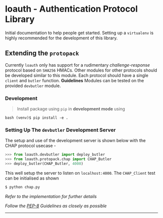 # loauth - Authentication Protocol Library
Initial documentation to help people get started. Setting up a `virtualenv` is highly recommended for the development of this library.

## Extending the `protopack` 
Currently `loauth` only has support for a rudimentary *challenge-response* protocol based on `SHA256` HMACs. Other modules for other protocols should be developed similar to this module. Each protocol should have a single `client` and `butler` function. 
**Guidelines** Modules can be tested on the provided `devbutler` module.

### Development
> Install package using `pip` in **development mode** using

```bash (venv)$ pip install -e .```

### Setting Up The `devbutler` Development Server

The setup and use of the development server is shown below with the CHAP protocol usecase -
```python
>>> from loauth.devbutler import deploy_butler
>>> from loauth.protopack.chap import CHAP_Butler
>>> deploy_butler(CHAP_Butler, 4000)
```
This well setup the server to listen on `localhost:4000`. The `CHAP_Client` test can be initialised as shown
```bash
$ python chap.py
```
*Refer to the implementation for further details*

*Follow the [PEP-8](https://www.python.org/dev/peps/pep-0008/) Guidelines as closely as possible*
___
